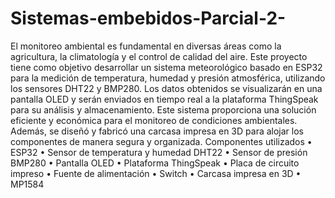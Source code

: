 # Sistemas-embebidos-Parcial-2-
El monitoreo ambiental es fundamental en diversas áreas como la agricultura, la climatología y el control de calidad del aire. Este proyecto tiene como objetivo desarrollar un sistema meteorológico basado en ESP32 para la medición de temperatura, humedad y presión atmosférica, utilizando los sensores DHT22 y BMP280. Los datos obtenidos se visualizarán en una pantalla OLED y serán enviados en tiempo real a la plataforma ThingSpeak para su análisis y almacenamiento. Este sistema proporciona una solución eficiente y económica para el monitoreo de condiciones ambientales. Además, se diseñó y fabricó una carcasa impresa en 3D para alojar los componentes de manera segura y organizada.
Componentes utilizados
•	ESP32
•	Sensor de temperatura y humedad DHT22
•	Sensor de presión BMP280
•	Pantalla OLED
•	Plataforma ThingSpeak
•	Placa de circuito impreso
•	Fuente de alimentación
•	Switch
•	Carcasa impresa en 3D
•	MP1584
